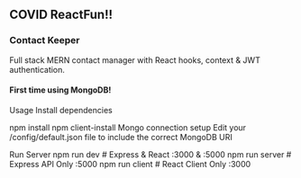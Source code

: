 ## COVID ReactFun!!
### Contact Keeper

Full stack MERN contact manager with React hooks, context & JWT authentication.
#### First time using MongoDB!

Usage
Install dependencies

npm install
npm client-install
Mongo connection setup
Edit your /config/default.json file to include the correct MongoDB URI

Run Server
npm run dev     # Express & React :3000 & :5000
npm run server  # Express API Only :5000
npm run client  # React Client Only :3000